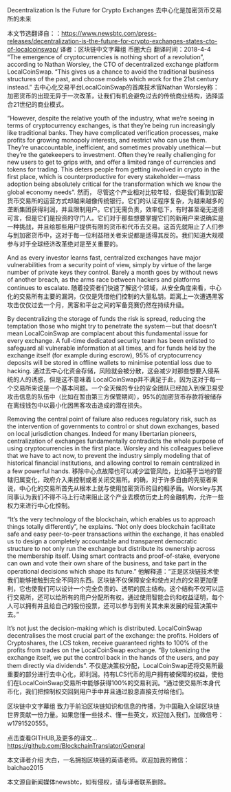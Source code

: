 Decentralization Is the Future for Crypto Exchanges 去中心化是加密货币交易所的未来

本文节选翻译自：：https://www.newsbtc.com/press-releases/decentralization-is-the-future-for-crypto-exchanges-states-cto-of-localcoinswap/ 
译者：区块链中文字幕组 币圈大白 
翻译时间：2018-4-4
“The emergence of cryptocurrencies is nothing short of a revolution”, according to Nathan Worsley, the CTO of decentralized exchange platform LocalCoinSwap. “This gives us a chance to avoid the traditional business structures of the past, and choose models which work for the 21st century instead.” 
去中心化交易平台LocalCoinSwap的首席技术官Nathan Worsley称：加密货币的出现无异于一次改革，让我们有机会避免过去的传统商业结构，选择适合21世纪的商业模式。

“However, despite the relative youth of the industry, what we’re seeing in terms of cryptocurrency exchanges, is that they’re being run increasingly like traditional banks. They have complicated verification processes, make profits for growing monopoly interests, and restrict who can use them. They’re unaccountable, inefficient, and sometimes provably unethical — but they’re the gatekeepers to investment. Often they’re really challenging for new users to get to grips with, and offer a limited range of currencies and tokens for trading. This deters people from getting involved in crypto in the first place, which is counterproductive for every stakeholder — mass adoption being absolutely critical for the transformation which we know the global economy needs”. 
然而， 尽管这个产业相对比较年轻，但是我们看到加密货币交易所的运营方式却越来越像传统银行。它们的认证程序复杂，为越来越多的垄断集团获得利润，并且限制用户。它们无需负责，效率低下，有时甚至毫无道德可言，但是它们是投资的守门人。它们对于那些想要掌握它们的新用户来说确实是一种挑战，并且给那些用户提供有限的货币和代币去交易。这首先就阻止了人们参与到加密货币中，这对于每一位利益相关者来说都是适得其反的。我们知道大规模参与对于全球经济改革绝对是至关重要的。

And as every investor learns fast, centralized exchanges have major vulnerabilities from a security point of view, simply by virtue of the large number of private keys they control. Barely a month goes by without news of another breach, as the arms race between hackers and platforms continues to escalate. 
随着投资者们快速了解这个领域，从安全角度来看，中心化的交易所有主要的漏洞，仅仅是凭借他们控制的大量私钥。距离上一次遭遇黑客攻击仅仅过去一个月，黑客和平台之间的军备竞赛仍然在持续升级。

By decentralizing the storage of funds the risk is spread, reducing the temptation those who might try to penetrate the system — but that doesn’t mean LocalCoinSwap are complacent about this fundamental issue for every exchange. A full-time dedicated security team has been enlisted to safeguard all vulnerable information at all times, and for funds held by the exchange itself (for example during escrow), 95% of cryptocurrency deposits will be stored in offline wallets to minimise potential loss due to hacking. 
通过去中心化资金存储，风险就会被分散，这会减少对那些想要入侵系统的人的诱惑，但是这不意味着 LocalCoinSwap并不满足于此，因为这对于每一个交易所来说是一个基本问题。一个全天候的专业的安全团队已经加入到保卫易受攻击信息的队伍中（比如在暂由第三方保管期间），95%的加密货币存款将被储存在离线钱包中以最小化因黑客攻击造成的潜在损失。

Removing the central point of failure also reduces regulatory risk, such as the intervention of governments to control or shut down exchanges, based on local jurisdiction changes. Indeed for many libertarian pioneers, centralization of exchanges fundamentally contradicts the whole purpose of using cryptocurrencies in the first place. Worsley and his colleagues believe that we have to act now, to prevent the industry simply modeling that of historical financial institutions, and allowing control to remain centralized in a few powerful hands. 
移除中心点故障也可以减少监管风险，比如基于当地的管辖归属变化，政府介入来控制或者关闭交易所。的确，对于许多自由的先驱者来说，中心化的交易所首先从根本上就与使用加密货币的目的相矛盾。Worsley与其同事认为我们不得不马上行动来阻止这个产业去模仿历史上的金融机构，允许一些权力来进行中心化控制。

“It’s the very technology of the blockchain, which enables us to approach things totally differently”, he explains. “Not only does blockchain facilitate safe and easy peer-to-peer transactions within the exchange, it has enabled us to design a completely accountable and transparent democratic structure to not only run the exchange but distribute its ownership across the membership itself. Using smart contracts and proof-of-stake, everyone can own and vote their own share of the business, and take part in the operational decisions which shape its future.” 
他解释道：“正是区块链技术使我们能够接触到完全不同的东西。区块链不仅保障安全和使点对点的交易更加便利，它也使我们可以设计一个完全负责的、透明的民主结构。这个结构不仅可以运行交易所，还可以给所有的用户分配所有权。通过使用智能合约和权益证明，每个人可以拥有并且给自己的股份投票，还可以参与到有关其未来发展的经营决策中去。”

It’s not just the decision-making which is distributed. LocalCoinSwap decentralises the most crucial part of the exchange: the profits. Holders of Cryptoshares, the LCS token, receive guaranteed rights to 100% of the profits from trades on the LocalCoinSwap exchange. “By tokenizing the exchange itself, we put the control back in the hands of the users, and pay them directly via dividends”. 
不仅是决策权分配，LocalCoinSwap还将交易所最重要的部分进行去中心化，即利润。持有LCS代币的用户拥有被保障的权益，使他们在LocalCoinSwap交易所中能够获得100%的交易利润。“通过使交易所本身代币化，我们把控制权交回到用户手中并且通过股息直接支付给他们。

区块链中文字幕组 
致力于前沿区块链知识和信息的传播，为中国融入全球区块链世界贡献一份力量。如果您懂一些技术、懂一些英文，欢迎加入我们，加微信号：w1791520555。

点击查看GITHUB,及更多的译文… https://github.com/BlockchainTranslator/General

本文译者介绍 
大白，一名拥抱区块链的英语老师。欢迎加我的微信：baichao2015

本文源自新闻媒体newsbtc，如有侵权，请与译者联系删除。

